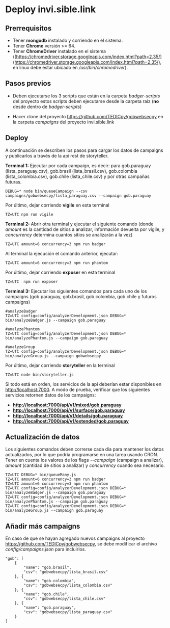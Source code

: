 # Deploy invi.sible.link

## Prerrequisitos
-   Tener **mongodb** instalado y corriendo en el sistema.
-   Tener **Chrome** versión >= 64.
-   Tener **ChromeDriver** instalado en el sistema ([https://chromedriver.storage.googleapis.com/index.html?path=2.35/](https://chromedriver.storage.googleapis.com/index.html?path=2.35/), en linux debe estar ubicado en */usr/bin/chromedriver*).

## Pasos previos
-   Deben ejecutarse los 3 scripts que están en la carpeta *badger-scripts* del proyecto estos scripts deben ejecutarse desde la carpeta raíz (**no** desde dentro de *badger-scripts*)

-   Hacer clone del proyecto https://github.com/TEDICpy/gobwebsecpy en la carpeta *campaigns* del proyecto invi.sible.link
## Deploy

A continuación se describen los pasos para cargar los datos de campaigns y publicarlos a través de la api rest de storyteller.

**Terminal 1:** Ejecutar por cada campaign, es decir: para gob.paraguay (lista_paraguay.csv), gob.brasil (lista_brasil.csv), gob.colombia (lista_colombia.csv), gob.chile (lista_chile.csv) y por otras campañas futuras.

  
    DEBUG=* node bin/queueCampaign --csv campaigns/gobwebsecpy/lista_paraguay.csv --campaign gob.paraguay

Por último, dejar corriendo **vigile** en esta terminal

    TZ=UTC npm run vigile

**Terminal 2:**   Abrir otra terminal y ejecutar el siguiente comando (donde *amount* es la cantidad de sitios a analizar, información devuelta por vigile, y *concurrency* determina cuantos sitios se analizarán a la vez)

    TZ=UTC amount=6 concurrency=3 npm run badger

Al terminal la ejecución el comando anterior, ejecutar:

    TZ=UTC amount=6 concurrency=3 npm run phantom
Por último, dejar corriendo **exposer** en esta terminal

    TZ=UTC  npm run exposer
**Terminal 3:** Ejecutar los siguientes comandos para cada uno de los campaigns (gob.paraguay, gob.brasil, gob.colombia, gob.chile y futuros campaigns)

    #analyzeBadger
    TZ=UTC config=config/analyzerDevelopment.json DEBUG=* bin/analyzeBadger.js --campaign gob.paraguay

	#analyzePhantom
    TZ=UTC config=config/analyzerDevelopment.json DEBUG=* bin/analyzePhantom.js --campaign gob.paraguay

	#analyzeGroup
    TZ=UTC config=config/analyzerDevelopment.json DEBUG=* bin/analyzeGroup.js --campaign gobwebsecpy

Por último, dejar corriendo **storyteller** en la terminal

    TZ=UTC node bin/storyteller.js

Si todo está en orden, los servicios de la api deberían estar disponibles en  [http://localhost:7000](http://localhost:7000). 
A modo de prueba, verificar que los siguientes servicios retornen datos de los campaigns:

 - **[http://localhost:7000/api/v1/mixed/gob.paraguay](http://localhost:7000/api/v1/mixed/gob.paraguay)**
 - **[http://localhost:7000/api/v1/surface/gob.paraguay](http://localhost:7000/api/v1/surface/gob.paraguay)**
 - **[http://localhost:7000/api/v1/details/gob.paraguay](http://localhost:7000/api/v1/details/gob.paraguay)**
 - **[http://localhost:7000/api/v1/extended/gob.paraguay](http://localhost:7000/api/v1/extended/gob.paraguay)**

## Actualización de datos
Los siguientes comandos deben correrse cada día para mantener los datos actualizados, por lo que podría programarse en una tarea usando CRON. Tener en cuenta los valores de los flags *--campaign* (campaign a analizar), *amount* (cantidad de sitios a analizar) y *concurrency* cuando sea necesario. 	

    TZ=UTC DEBUG=* bin/queueMany.js 
    TZ=UTC amount=6 concurrency=3 npm run badger
    TZ=UTC amount=6 concurrency=3 npm run phantom
    TZ=UTC config=config/analyzerDevelopment.json DEBUG=* bin/analyzeBadger.js --campaign gob.paraguay
    TZ=UTC config=config/analyzerDevelopment.json DEBUG=* bin/analyzePhantom.js --campaign gob.paraguay
    TZ=UTC config=config/analyzerDevelopment.json DEBUG=* bin/analyzeGroup.js --campaign gob.paraguay

## Añadir más campaigns
En caso de que se hayan agregado nuevos campaigns al proyecto https://github.com/TEDICpy/gobwebsecpy, se debe modificar el archivo *config/campaigns.json* para incluirlos.

    "gob": [
	    {    
		    "name": "gob.brasil",
		    "csv": "gobwebsecpy/lista_brasil.csv"
	    }, {
		    "name": "gob.colombia",
		    "csv": "gobwebsecpy/lista_colombia.csv"
	    }, {
		    "name": "gob.chile",
		    "csv": "gobwebsecpy/lista_chile.csv"
	    }, {
		    "name": "gob.paraguay",
		    "csv": "gobwebsecpy/lista_paraguay.csv"
	    } 
    ]
